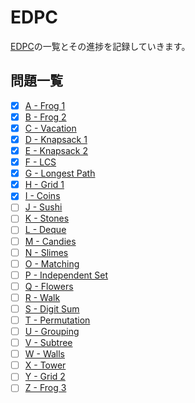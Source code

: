 # EDPC

[EDPC](https://atcoder.jp/contests/dp/tasks)の一覧とその進捗を記録していきます。

## 問題一覧

- [x] [A - Frog 1](https://atcoder.jp/contests/dp/tasks/dp_a)
- [x] [B - Frog 2](https://atcoder.jp/contests/dp/tasks/dp_b)
- [x] [C - Vacation](https://atcoder.jp/contests/dp/tasks/dp_c)
- [x] [D - Knapsack 1](https://atcoder.jp/contests/dp/tasks/dp_d)
- [x] [E - Knapsack 2](https://atcoder.jp/contests/dp/tasks/dp_e)
- [x] [F - LCS](https://atcoder.jp/contests/dp/tasks/dp_f)
- [x] [G - Longest Path](https://atcoder.jp/contests/dp/tasks/dp_g)
- [x] [H - Grid 1](https://atcoder.jp/contests/dp/tasks/dp_h)
- [x] [I - Coins](https://atcoder.jp/contests/dp/tasks/dp_i)
- [ ] [J - Sushi](https://atcoder.jp/contests/dp/tasks/dp_j)
- [ ] [K - Stones](https://atcoder.jp/contests/dp/tasks/dp_k)
- [ ] [L - Deque](https://atcoder.jp/contests/dp/tasks/dp_l)
- [ ] [M - Candies](https://atcoder.jp/contests/dp/tasks/dp_m)
- [ ] [N - Slimes](https://atcoder.jp/contests/dp/tasks/dp_n)
- [ ] [O - Matching](https://atcoder.jp/contests/dp/tasks/dp_o)
- [ ] [P - Independent Set](https://atcoder.jp/contests/dp/tasks/dp_p)
- [ ] [Q - Flowers](https://atcoder.jp/contests/dp/tasks/dp_q)
- [ ] [R - Walk](https://atcoder.jp/contests/dp/tasks/dp_r)
- [ ] [S - Digit Sum](https://atcoder.jp/contests/dp/tasks/dp_s)
- [ ] [T - Permutation](https://atcoder.jp/contests/dp/tasks/dp_t)
- [ ] [U - Grouping](https://atcoder.jp/contests/dp/tasks/dp_u)
- [ ] [V - Subtree](https://atcoder.jp/contests/dp/tasks/dp_v)
- [ ] [W - Walls](https://atcoder.jp/contests/dp/tasks/dp_w)
- [ ] [X - Tower](https://atcoder.jp/contests/dp/tasks/dp_x)
- [ ] [Y - Grid 2](https://atcoder.jp/contests/dp/tasks/dp_y)
- [ ] [Z - Frog 3](https://atcoder.jp/contests/dp/tasks/dp_z)
